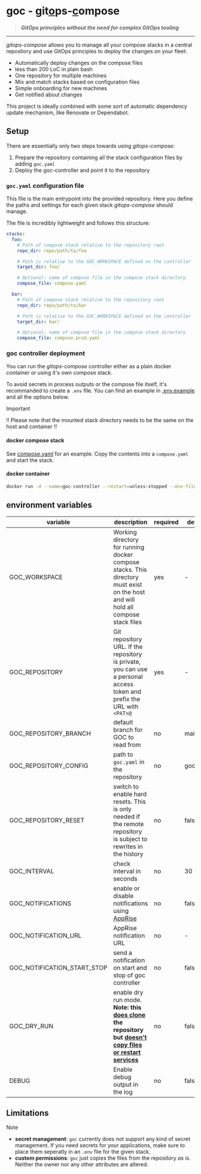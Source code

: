 # goc - <ins>**g**</ins>it<ins>**o**</ins>ps-<ins>**c**</ins>ompose

> _**GitOps principles without the need for complex GitOps tooling**_

<hr/>

_gitops-compose_ allows you to manage all your compose stacks in a central repostiory and use GitOps principles to deploy the changes on your fleet:

- Automatically deploy changes on the compose files
- less than 200 LoC in plain bash
- One repository for multiple machines
- Mix and match stacks based on configuration files
- Simple onboarding for new machines
- Get notified about changes

This project is ideally combined with some sort of automatic dependency update mechanism, like Renovate or Dependabot.

## Setup

There are essentially only two steps towards using _gitops-compose_:

1. Prepare the repository containing all the stack configuration files by adding `goc.yaml`
2. Deploy the goc-controller and point it to the repository

### `goc.yaml` configuration file

This file is the main entrypoint into the provided repository. Here you define the paths and settings for each given stack _gitops-compose_ should manage.

The file is incredibly lightweight and follows this structure:

```yaml
stacks:
  foo:
    # Path of compose stack relative to the repository root
    repo_dir: repo/path/to/foo

    # Path is relative to the GOC_WORKSPACE defined on the controller
    target_dir: foo/

    # Optional: name of compose file in the compose stack directory
    compose_file: compose.yaml

  bar:
    # Path of compose stack relative to the repository root
    repo_dir: repo/path/to/bar

    # Path is relative to the GOC_WORKSPACE defined on the controller
    target_dir: bar/

    # Optional: name of compose file in the compose stack directory
    compose_file: compose.prod.yaml
```

### goc controller deployment

You can run the _gitops-compose_ controller either as a plain docker container or using it's own compose stack.

To avoid secrets in process outputs or the compose file itself, it's recommanded to create a `.env` file. You can find an example in [.env.example](.env.example) and all the options below.

> [!IMPORTANT]
> !! Please note that the mounted stack directory needs to be the same on the host and container !!

#### docker compose stack

See [compose.yaml](compose.yaml) for an example. Copy the contents into a `compose.yaml` and start the stack.

#### docker container

```sh
docker run -d --name=goc-controller --restart=unless-stopped --env-file=.env --volume /foo/bar/stacks:/foo/bar/stacks --volume /var/run/docker.sock:/var/run/docker.sock ghcr.io/laugmanuel/goc:main
```

## environment variables

| variable                    | description                                                                                                                      | required | default  |
| --------------------------- | -------------------------------------------------------------------------------------------------------------------------------- | -------- | -------- |
| GOC_WORKSPACE               | Working directory for running docker compose stacks. This directory must exist on the host and will hold all compose stack files | yes      | -        |
| GOC_REPOSITORY              | Git repository URL. If the repository is private, you can use a personal access token and prefix the URL with `<PAT>@`           | yes      | -        |
| GOC_REPOSITORY_BRANCH       | default branch for GOC to read from                                                                                              | no       | main     |
| GOC_REPOSITORY_CONFIG       | path to `goc.yaml` in the repository                                                                                             | no       | goc.yaml |
| GOC_REPOSITORY_RESET        | switch to enable hard resets. This is only needed if the remote repository is subject to rewrites in the history                 | no       | false    |
| GOC_INTERVAL                | check interval in seconds                                                                                                        | no       | 30       |
| GOC_NOTIFICATIONS           | enable or disable notifications using [AppRise](https://github.com/caronc/apprise)                                               | no       | false    |
| GOC_NOTIFICATION_URL        | AppRise notification URL                                                                                                         | no       | -        |
| GOC_NOTIFICATION_START_STOP | send a notification on start and stop of goc controller                                                                          | no       | false    |
| GOC_DRY_RUN                 | enable dry run mode. **Note: this <ins>does clone</ins> the repository but <ins>doesn't copy files or restart services</ins>**   | no       | false    |
| DEBUG                       | Enable debug output in the log                                                                                                   | no       | false    |

## Limitations

> [!NOTE]
>
> - **secret management**: `goc` currently does not support any kind of secret management. If you need secrets for your applications, make sure to place them seperatly in an `.env` file for the given stack.
> - **custom permissions**: `goc` just copies the files from the repository _as is_. Neither the owner nor any other attributes are altered.
